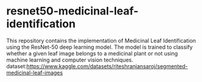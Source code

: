 # resnet50-medicinal-leaf-identification
This repository contains the implementation of Medicinal Leaf Identification using the ResNet-50 deep learning model. The model is trained to classify whether a given leaf image belongs to a medicinal plant or not using machine learning and computer vision techniques.
dataset:https://www.kaggle.com/datasets/riteshranjansaroj/segmented-medicinal-leaf-images
